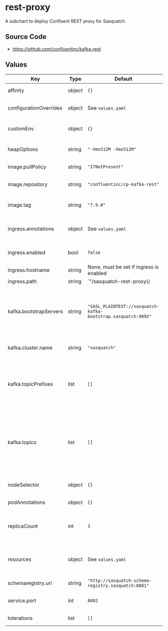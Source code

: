 # rest-proxy

A subchart to deploy Confluent REST proxy for Sasquatch.

## Source Code

* <https://github.com/confluentinc/kafka-rest>

## Values

| Key | Type | Default | Description |
|-----|------|---------|-------------|
| affinity | object | `{}` | Affinity configuration |
| configurationOverrides | object | See `values.yaml` | Kafka REST configuration options |
| customEnv | object | `{}` | Kafka REST additional env variables |
| heapOptions | string | `"-Xms512M -Xmx512M"` | Kafka REST proxy JVM Heap Option |
| image.pullPolicy | string | `"IfNotPresent"` | Image pull policy |
| image.repository | string | `"confluentinc/cp-kafka-rest"` | Kafka REST proxy image repository |
| image.tag | string | `"7.9.0"` | Kafka REST proxy image tag |
| ingress.annotations | object | See `values.yaml` | Additional annotations to add to the ingress |
| ingress.enabled | bool | `false` | Whether to enable the ingress |
| ingress.hostname | string | None, must be set if ingress is enabled | Ingress hostname |
| ingress.path | string | `"/sasquatch-rest-proxy(/|$)(.*)"` | Ingress path @default - `"/sasquatch-rest-proxy(/\|$)(.*)"` |
| kafka.bootstrapServers | string | `"SASL_PLAINTEXT://sasquatch-kafka-bootstrap.sasquatch:9092"` | Kafka bootstrap servers, use the internal listerner on port 9092 with SASL connection |
| kafka.cluster.name | string | `"sasquatch"` | Name of the Strimzi Kafka cluster. |
| kafka.topicPrefixes | list | `[]` | List of topic prefixes to use when exposing Kafka topics to the REST Proxy v2 API. |
| kafka.topics | list | `[]` | List of Kafka topics to create via Strimzi. Alternatively topics can be created using the REST Proxy v3 API. |
| nodeSelector | object | `{}` | Node selector configuration |
| podAnnotations | object | `{}` | Pod annotations |
| replicaCount | int | `3` | Number of Kafka REST proxy pods to run in the deployment |
| resources | object | See `values.yaml` | Kubernetes requests and limits for the Kafka REST proxy |
| schemaregistry.url | string | `"http://sasquatch-schema-registry.sasquatch:8081"` | Schema registry URL |
| service.port | int | `8082` | Kafka REST proxy service port |
| tolerations | list | `[]` | Tolerations configuration |
